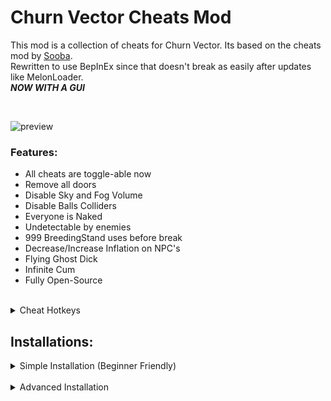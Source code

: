 # Churn Vector Cheats Mod

This mod is a collection of cheats for Churn Vector. Its based on the cheats mod by [Sooba](https://steamcommunity.com/id/Soobas).  
Rewritten to use BepInEx since that doesn't break as easily after updates like MelonLoader.  
***NOW WITH A GUI***

<br />

![preview](https://i.imgur.com/7m1PXe8.png)

### Features:

- All cheats are toggle-able now
- Remove all doors
- Disable Sky and Fog Volume
- Disable Balls Colliders
- Everyone is Naked
- Undetectable by enemies
- 999 BreedingStand uses before break
- Decrease/Increase Inflation on NPC's
- Flying Ghost Dick
- Infinite Cum
- Fully Open-Source

<br />

<details>
    <summary>Cheat Hotkeys</summary>

    !!!CURRENTLY NOT IMPLEMENTED! WILL BE ADDED BACK IN UPDATE 2.1.0!!!
    Use the GUI buttons for the time being.

    Num1 or Alt+1 = Remove all doors
    Num2 or Alt+2 = Disable Fog and Sky
    Num3 or Alt+3 = Disable Balls Colliders
    Num4 or Alt+4 = Everyone is naked
    Num5 or Alt+5 = Invisibility
    Num6 or Alt+6 = Decrease inflation's
    Num7 or Alt+7 = Increase Inflation's
    Num8 or Alt+8 = 999 BreedingStand uses before break

</details>

## Installations:

<details>
<summary>Simple Installation (Beginner Friendly)</summary>
This is for people who are overwhelmed or quickly confused with these kinds of things.

### **Prerequisites:**
- Latest Game from [here](https://steamcommunity.com/app/2686900) or [here](https://f95zone.to/threads/churn-vector-patch-1807e40f-hotfix-naelstrof.188648)
- Latest Mod from [here](https://github.com/Official-Husko/Churn-Vector-Cheats/releases/latest) (ChurnVectorCheats_All_In_One.zip)

1. Open [ChurnVectorCheats_All_In_One.zip](https://github.com/Official-Husko/Churn-Vector-Cheats/releases/latest)
2. Extract the contents of the zip into your game folder where the exe is.

![gif](https://i.imgur.com/fdEVTA0.gif)

3. Play the game and use the cheats.

</details>

<br />

<details>
<summary>Advanced Installation</summary>

### Prerequisites:

- Latest Game from [here](https://steamcommunity.com/app/2686900) or [here](https://f95zone.to/threads/churn-vector-patch-1807e40f-hotfix-naelstrof.188648)
- [BepInEx 5](https://github.com/BepInEx/BepInEx/releases/download/v5.4.22/BepInEx_x64_5.4.22.0.zip)
- Latest Mod from [here](https://github.com/Official-Husko/Churn-Vector-Cheats/releases/latest) (ChurnVectorCheats.zip)

1. Unpack BepInEx 5 and throw the files into the game folder where the exe is.
![image1](https://i.imgur.com/dXdEVWK.png)

2. Run the game to generate necessary files.
3. Open **ChurnVectorCheats.zip** and move the BepInEx folder into the game folder where the exe is. ***Yes to Overwrite prompt.***
4. Run the game and use the cheats.

</details>